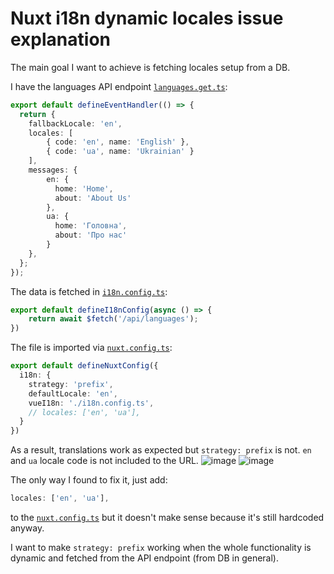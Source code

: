 # Nuxt i18n dynamic locales issue explanation

The main goal I want to achieve is fetching locales setup from a DB.

I have the languages API endpoint [`languages.get.ts`](https://github.com/serhii-chernenko/nuxt-i18n-issue/blob/main/server/api/languages.get.ts):
```ts
export default defineEventHandler(() => {
  return {
    fallbackLocale: 'en',
    locales: [
        { code: 'en', name: 'English' },
        { code: 'ua', name: 'Ukrainian' }
    ],
    messages: {
        en: {
          home: 'Home',
          about: 'About Us'
        },
        ua: {
          home: 'Головна',
          about: 'Про нас'
        }
    },
  };
});
```

The data is fetched in [`i18n.config.ts`](https://github.com/serhii-chernenko/nuxt-i18n-issue/blob/main/i18n.config.ts):
```ts
export default defineI18nConfig(async () => {
    return await $fetch('/api/languages');
})
```

The file is imported via [`nuxt.config.ts`](https://github.com/serhii-chernenko/nuxt-i18n-issue/blob/main/nuxt.config.ts):
```ts
export default defineNuxtConfig({
  i18n: {
    strategy: 'prefix',
    defaultLocale: 'en',
    vueI18n: './i18n.config.ts',
    // locales: ['en', 'ua'],
  }
})
```

As a result, translations work as expected but `strategy: prefix` is not. `en` and `ua` locale code is not included to the URL. 
![image](https://github.com/user-attachments/assets/7832c9ea-d94b-40ea-a565-59c7ea80206b)
![image](https://github.com/user-attachments/assets/64414a9e-d05a-4d67-9893-b939019f6256)

The only way I found to fix it, just add:
```ts
locales: ['en', 'ua'],
```
to the [`nuxt.config.ts`](https://github.com/serhii-chernenko/nuxt-i18n-issue/blob/main/nuxt.config.ts#L13) but it doesn't make sense because it's still hardcoded anyway. 

I want to make `strategy: prefix` working when the whole functionality is dynamic and fetched from the API endpoint (from DB in general).

